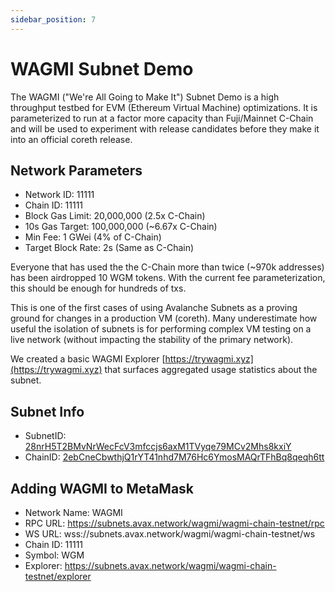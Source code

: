 ```yaml
---
sidebar_position: 7
---
```


# WAGMI Subnet Demo

The WAGMI ("We're All Going to Make It") Subnet Demo is a high throughput testbed for EVM (Ethereum Virtual Machine) optimizations. It is parameterized to run at a factor more capacity than Fuji/Mainnet C-Chain and will be used to experiment with release candidates before they make it into an official coreth release.

## Network Parameters

- Network ID: 11111
- Chain ID: 11111
- Block Gas Limit: 20,000,000 (2.5x C-Chain)
- 10s Gas Target: 100,000,000 (~6.67x C-Chain)
- Min Fee: 1 GWei (4% of C-Chain)
- Target Block Rate: 2s (Same as C-Chain)

Everyone that has used the the C-Chain more than twice (~970k addresses) has been airdropped 10 WGM tokens. With the current fee parameterization, this should be enough for hundreds of txs.

This is one of the first cases of using Avalanche Subnets as a proving ground for changes in a production VM (coreth). Many underestimate how useful the isolation of subnets is for performing complex VM testing on a live network (without impacting the stability of the primary network).

We created a basic WAGMI Explorer [https://trywagmi.xyz](https://trywagmi.xyz) that surfaces aggregated usage statistics about the subnet.

## Subnet Info

- SubnetID: [28nrH5T2BMvNrWecFcV3mfccjs6axM1TVyqe79MCv2Mhs8kxiY](https://testnet.avascan.info/blockchains?subnet=28nrH5T2BMvNrWecFcV3mfccjs6axM1TVyqe79MCv2Mhs8kxiY)
- ChainID: [2ebCneCbwthjQ1rYT41nhd7M76Hc6YmosMAQrTFhBq8qeqh6tt](https://testnet.avascan.info/blockchain/2ebCneCbwthjQ1rYT41nhd7M76Hc6YmosMAQrTFhBq8qeqh6tt)

## Adding WAGMI to MetaMask

- Network Name: WAGMI
- RPC URL: https://subnets.avax.network/wagmi/wagmi-chain-testnet/rpc
- WS URL: wss://subnets.avax.network/wagmi/wagmi-chain-testnet/ws
- Chain ID: 11111
- Symbol: WGM
- Explorer: https://subnets.avax.network/wagmi/wagmi-chain-testnet/explorer
